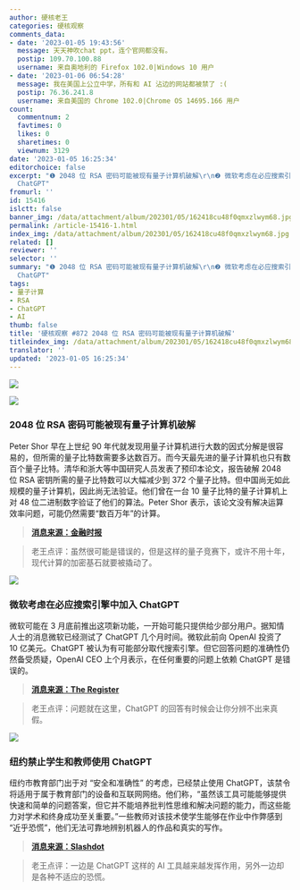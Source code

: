 ```yaml
---
author: 硬核老王
categories: 硬核观察
comments_data:
- date: '2023-01-05 19:43:56'
  message: 天天神吹chat ppt，连个官网都没有。
  postip: 109.70.100.88
  username: 来自奥地利的 Firefox 102.0|Windows 10 用户
- date: '2023-01-06 06:54:28'
  message: 我在美国上公立中学，所有和 AI 沾边的网站都被禁了 :(
  postip: 76.36.241.8
  username: 来自美国的 Chrome 102.0|Chrome OS 14695.166 用户
count:
  commentnum: 2
  favtimes: 0
  likes: 0
  sharetimes: 0
  viewnum: 3129
date: '2023-01-05 16:25:34'
editorchoice: false
excerpt: "❶ 2048 位 RSA 密码可能被现有量子计算机破解\r\n❷ 微软考虑在必应搜索引擎中加入 ChatGPT\r\n❸ 纽约禁止学生和教师使用
  ChatGPT"
fromurl: ''
id: 15416
islctt: false
banner_img: /data/attachment/album/202301/05/162418cu48f0qmxzlwym68.jpg
permalink: /article-15416-1.html
index_img: /data/attachment/album/202301/05/162418cu48f0qmxzlwym68.jpg
related: []
reviewer: ''
selector: ''
summary: "❶ 2048 位 RSA 密码可能被现有量子计算机破解\r\n❷ 微软考虑在必应搜索引擎中加入 ChatGPT\r\n❸ 纽约禁止学生和教师使用
  ChatGPT"
tags:
- 量子计算
- RSA
- ChatGPT
- AI
thumb: false
title: '硬核观察 #872 2048 位 RSA 密码可能被现有量子计算机破解'
titleindex_img: /data/attachment/album/202301/05/162418cu48f0qmxzlwym68.jpg
translator: ''
updated: '2023-01-05 16:25:34'
---
```


![](/data/attachment/album/202301/05/162418cu48f0qmxzlwym68.jpg)


![](/data/attachment/album/202301/05/162425dxi7utu8njtj4zu8.jpg)


### 2048 位 RSA 密码可能被现有量子计算机破解


Peter Shor 早在上世纪 90 年代就发现用量子计算机进行大数的因式分解是很容易的，但所需的量子比特数需要多达数百万。而今天最先进的量子计算机也只有数百个量子比特。清华和浙大等中国研究人员发表了预印本论文，报告破解 2048 位 RSA 密钥所需的量子比特数可以大幅减少到 372 个量子比特。但中国尚无如此规模的量子计算机，因此尚无法验证。他们曾在一台 10 量子比特的量子计算机上对 48 位二进制数字验证了他们的算法。Peter Shor 表示，该论文没有解决运算效率问题，可能仍然需要“数百万年”的计算。



> 
> **[消息来源：金融时报](https://www.ft.com/content/b15680c0-cf31-448d-9eb6-b30426c29b8b)**
> 
> 
> 



> 
> 老王点评：虽然很可能是错误的，但是这样的量子竞赛下，或许不用十年，现代计算的加密基石就要被撬动了。
> 
> 
> 


![](/data/attachment/album/202301/05/162439j1pffgfgffpppozp.jpg)


### 微软考虑在必应搜索引擎中加入 ChatGPT


微软可能在 3 月底前推出这项新功能，一开始可能只提供给少部分用户。据知情人士的消息微软已经测试了 ChatGPT 几个月时间。微软此前向 OpenAI 投资了 10 亿美元。ChatGPT 被认为有可能部分取代搜索引擎。但它回答问题的准确性仍然备受质疑，OpenAI CEO 上个月表示，在任何重要的问题上依赖 ChatGPT 是错误的。



> 
> **[消息来源：The Register](https://www.theregister.com/2023/01/04/microsoft_openai_chatgpt_bing/)**
> 
> 
> 



> 
> 老王点评：问题就在这里，ChatGPT 的回答有时候会让你分辨不出来真假。
> 
> 
> 


![](/data/attachment/album/202301/05/162508qykp0n3vkk0yqkv0.jpg)


### 纽约禁止学生和教师使用 ChatGPT


纽约市教育部门出于对 “安全和准确性” 的考虑，已经禁止使用 ChatGPT，该禁令将适用于属于教育部门的设备和互联网网络。他们称，“虽然该工具可能能够提供快速和简单的问题答案，但它并不能培养批判性思维和解决问题的能力，而这些能力对学术和终身成功至关重要。”一些教师对该技术使学生能够在作业中作弊感到 “近乎恐慌”，他们无法可靠地辨别机器人的作品和真实的写作。



> 
> **[消息来源：Slashdot](https://news.slashdot.org/story/23/01/04/2320230/nyc-bans-students-and-teachers-from-using-chatgpt)**
> 
> 
> 



> 
> 老王点评：一边是 ChatGPT 这样的 AI 工具越来越发挥作用，另外一边却是各种不适应的恐慌。
> 
> 
>